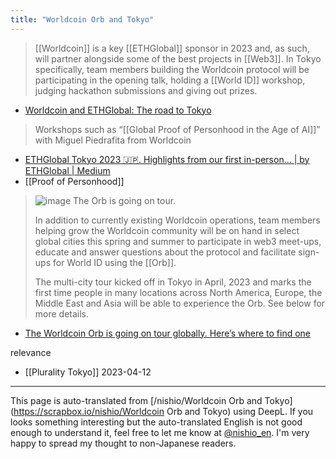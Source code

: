 ```yaml
---
title: "Worldcoin Orb and Tokyo"
---
```


> [[Worldcoin]] is a key [[ETHGlobal]] sponsor in 2023 and, as such, will partner alongside some of the best projects in [[Web3]]. In Tokyo specifically, team members building the Worldcoin protocol will be participating in the opening talk, holding a [[World ID]] workshop, judging hackathon submissions and giving out prizes.
- [Worldcoin and ETHGlobal: The road to Tokyo](https://worldcoin.org/blog/announcements/worldcoin-ethglobal-tokyo)

> Workshops such as “[[Global Proof of Personhood in the Age of AI]]” with Miguel Piedrafita from Worldcoin
- [ETHGlobal Tokyo 2023 🇯🇵. Highlights from our first in-person… | by ETHGlobal | Medium](https://ethglobal.medium.com/ethglobal-tokyo-2023-e0077fb07302)
- [[Proof of Personhood]]

> ![image](https://gyazo.com/a38e8a9b62cc620917a6fe935f20cfbc/thumb/1000)
>  The Orb is going on tour.
>
>  In addition to currently existing Worldcoin operations, team members helping grow the Worldcoin community will be on hand in select global cities this spring and summer to participate in web3 meet-ups, educate and answer questions about the protocol and facilitate sign-ups for World ID using the [[Orb]].
>
>  The multi-city tour kicked off in Tokyo in April, 2023 and marks the first time people in many locations across North America, Europe, the Middle East and Asia will be able to experience the Orb. See below for more details.
- [The Worldcoin Orb is going on tour globally. Here’s where to find one](https://worldcoin.org/blog/announcements/worldcoin-orb-going-on-tour-globally)

relevance
- [[Plurality Tokyo]] 2023-04-12

---
This page is auto-translated from [/nishio/Worldcoin Orb and Tokyo](https://scrapbox.io/nishio/Worldcoin Orb and Tokyo) using DeepL. If you looks something interesting but the auto-translated English is not good enough to understand it, feel free to let me know at [@nishio_en](https://twitter.com/nishio_en). I'm very happy to spread my thought to non-Japanese readers.